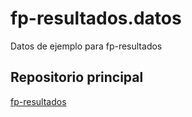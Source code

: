 # fp-resultados.datos
Datos de ejemplo para fp-resultados

## Repositorio principal
[fp-resultados](https://github.com/jamj2000/fp-resultados)
